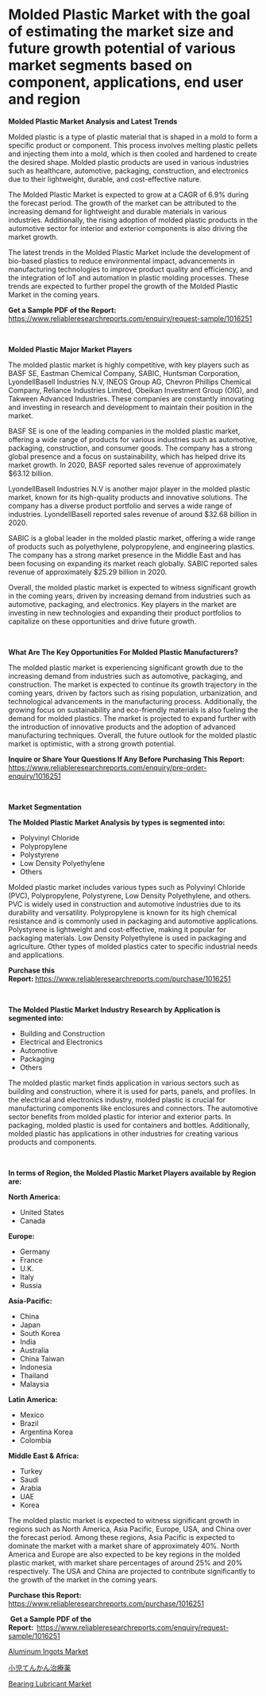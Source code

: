 <p><h1>Molded Plastic Market with the goal of estimating the market size and future growth potential of various market segments based on component, applications, end user and region</h1></p><p><strong>Molded Plastic Market Analysis and Latest Trends</strong></p>
<p><p>Molded plastic is a type of plastic material that is shaped in a mold to form a specific product or component. This process involves melting plastic pellets and injecting them into a mold, which is then cooled and hardened to create the desired shape. Molded plastic products are used in various industries such as healthcare, automotive, packaging, construction, and electronics due to their lightweight, durable, and cost-effective nature.</p><p>The Molded Plastic Market is expected to grow at a CAGR of 6.9% during the forecast period. The growth of the market can be attributed to the increasing demand for lightweight and durable materials in various industries. Additionally, the rising adoption of molded plastic products in the automotive sector for interior and exterior components is also driving the market growth.</p><p>The latest trends in the Molded Plastic Market include the development of bio-based plastics to reduce environmental impact, advancements in manufacturing technologies to improve product quality and efficiency, and the integration of IoT and automation in plastic molding processes. These trends are expected to further propel the growth of the Molded Plastic Market in the coming years.</p></p>
<p><strong>Get a Sample PDF of the Report:&nbsp;</strong> <a href="https://www.reliableresearchreports.com/enquiry/request-sample/1016251">https://www.reliableresearchreports.com/enquiry/request-sample/1016251</a></p>
<p>&nbsp;</p>
<p><strong>Molded Plastic Major Market Players</strong></p>
<p><p>The molded plastic market is highly competitive, with key players such as BASF SE, Eastman Chemical Company, SABIC, Huntsman Corporation, LyondellBasell Industries N.V, INEOS Group AG, Chevron Phillips Chemical Company, Reliance Industries Limited, Obeikan Investment Group (OIG), and Takween Advanced Industries. These companies are constantly innovating and investing in research and development to maintain their position in the market.</p><p>BASF SE is one of the leading companies in the molded plastic market, offering a wide range of products for various industries such as automotive, packaging, construction, and consumer goods. The company has a strong global presence and a focus on sustainability, which has helped drive its market growth. In 2020, BASF reported sales revenue of approximately $63.12 billion.</p><p>LyondellBasell Industries N.V is another major player in the molded plastic market, known for its high-quality products and innovative solutions. The company has a diverse product portfolio and serves a wide range of industries. LyondellBasell reported sales revenue of around $32.68 billion in 2020.</p><p>SABIC is a global leader in the molded plastic market, offering a wide range of products such as polyethylene, polypropylene, and engineering plastics. The company has a strong market presence in the Middle East and has been focusing on expanding its market reach globally. SABIC reported sales revenue of approximately $25.29 billion in 2020.</p><p>Overall, the molded plastic market is expected to witness significant growth in the coming years, driven by increasing demand from industries such as automotive, packaging, and electronics. Key players in the market are investing in new technologies and expanding their product portfolios to capitalize on these opportunities and drive future growth.</p></p>
<p>&nbsp;</p>
<p><strong>What Are The Key Opportunities For Molded Plastic Manufacturers?</strong></p>
<p><p>The molded plastic market is experiencing significant growth due to the increasing demand from industries such as automotive, packaging, and construction. The market is expected to continue its growth trajectory in the coming years, driven by factors such as rising population, urbanization, and technological advancements in the manufacturing process. Additionally, the growing focus on sustainability and eco-friendly materials is also fueling the demand for molded plastics. The market is projected to expand further with the introduction of innovative products and the adoption of advanced manufacturing techniques. Overall, the future outlook for the molded plastic market is optimistic, with a strong growth potential.</p></p>
<p><strong>Inquire or Share Your Questions If Any Before Purchasing This Report:</strong> <a href="https://www.reliableresearchreports.com/enquiry/pre-order-enquiry/1016251">https://www.reliableresearchreports.com/enquiry/pre-order-enquiry/1016251</a></p>
<p>&nbsp;</p>
<p><strong>Market Segmentation</strong></p>
<p><strong>The Molded Plastic Market Analysis by types is segmented into:</strong></p>
<p><ul><li>Polyvinyl Chloride</li><li>Polypropylene</li><li>Polystyrene</li><li>Low Density Polyethylene</li><li>Others</li></ul></p>
<p><p>Molded plastic market includes various types such as Polyvinyl Chloride (PVC), Polypropylene, Polystyrene, Low Density Polyethylene, and others. PVC is widely used in construction and automotive industries due to its durability and versatility. Polypropylene is known for its high chemical resistance and is commonly used in packaging and automotive applications. Polystyrene is lightweight and cost-effective, making it popular for packaging materials. Low Density Polyethylene is used in packaging and agriculture. Other types of molded plastics cater to specific industrial needs and applications.</p></p>
<p><strong>Purchase this Report:&nbsp;</strong><a href="https://www.reliableresearchreports.com/purchase/1016251">https://www.reliableresearchreports.com/purchase/1016251</a></p>
<p>&nbsp;</p>
<p><strong>The Molded Plastic Market Industry Research by Application is segmented into:</strong></p>
<p><ul><li>Building and Construction</li><li>Electrical and Electronics</li><li>Automotive</li><li>Packaging</li><li>Others</li></ul></p>
<p><p>The molded plastic market finds application in various sectors such as building and construction, where it is used for parts, panels, and profiles. In the electrical and electronics industry, molded plastic is crucial for manufacturing components like enclosures and connectors. The automotive sector benefits from molded plastic for interior and exterior parts. In packaging, molded plastic is used for containers and bottles. Additionally, molded plastic has applications in other industries for creating various products and components.</p></p>
<p>&nbsp;</p>
<p><strong>In terms of Region, the Molded Plastic Market Players available by Region are:</strong></p>
<p>
    <p> <strong> North America: </strong>
        <ul>
            <li>United States</li>
            <li>Canada</li>
        </ul>
        </p> 
    <p> <strong> Europe: </strong>
        <ul>
            <li>Germany</li>
            <li>France</li>
            <li>U.K.</li>
            <li>Italy</li>
            <li>Russia</li>
        </ul>
        </p> 
    <p> <strong> Asia-Pacific: </strong>
        <ul>
            <li>China</li>
            <li>Japan</li>
            <li>South Korea</li>
            <li>India</li>
            <li>Australia</li>
            <li>China Taiwan</li>
            <li>Indonesia</li>
            <li>Thailand</li>
            <li>Malaysia</li>
        </ul>
        </p> 
    <p> <strong> Latin America: </strong>
        <ul>
            <li>Mexico</li>
            <li>Brazil</li>
            <li>Argentina Korea</li>
            <li>Colombia</li>
        </ul>
        </p> 
    <p> <strong> Middle East & Africa: </strong>
        <ul>
            <li>Turkey</li>
            <li>Saudi</li>
            <li>Arabia</li>
            <li>UAE</li>
            <li>Korea</li>
        </ul>
    </p>
    </p>
<p><p>The molded plastic market is expected to witness significant growth in regions such as North America, Asia Pacific, Europe, USA, and China over the forecast period. Among these regions, Asia Pacific is expected to dominate the market with a market share of approximately 40%. North America and Europe are also expected to be key regions in the molded plastic market, with market share percentages of around 25% and 20% respectively. The USA and China are projected to contribute significantly to the growth of the market in the coming years.</p></p>
<p><strong>Purchase this Report: </strong><a href="https://www.reliableresearchreports.com/purchase/1016251">https://www.reliableresearchreports.com/purchase/1016251</a></p>
<p>&nbsp;<strong>Get a Sample PDF of the Report:&nbsp;&nbsp;</strong><a href="https://www.reliableresearchreports.com/enquiry/request-sample/1016251">https://www.reliableresearchreports.com/enquiry/request-sample/1016251</a></p>
<p><strong></strong></p>
<p><p><a href="https://github.com/jsmusil/Market-Research-Report-List-2/blob/main/aluminum-ingots-market.md">Aluminum Ingots Market</a></p><p><a href="https://medium.com/@briaabshire64/%E5%B0%8F%E5%85%90%E3%81%A6%E3%82%93%E3%81%8B%E3%82%93%E6%B2%BB%E7%99%82%E8%96%AC%E3%81%AE%E5%B8%82%E5%A0%B4%E8%A6%8F%E6%A8%A1-%E5%B8%82%E5%A0%B4%E5%B1%95%E6%9C%9B%E3%81%A8%E5%B8%82%E5%A0%B4%E4%BA%88%E6%B8%AC-2024%E5%B9%B4%E3%81%8B%E3%82%892031%E5%B9%B4%E3%81%BE%E3%81%A7-ecb9a30457fc">小児てんかん治療薬</a></p><p><a href="https://github.com/bmorecock/Market-Research-Report-List-2/blob/main/bearing-lubricant-market.md">Bearing Lubricant Market</a></p></p>